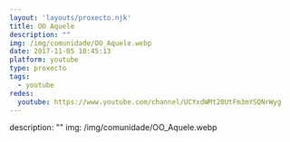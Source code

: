 ```yaml
---
layout: 'layouts/proxecto.njk'
title: OO Aquele
description: ""
img: /img/comunidade/OO_Aquele.webp
date: 2017-11-05 10:45:13
platform: youtube
type: proxecto
tags:
  - youtube
redes:
  youtube: https://www.youtube.com/channel/UCYxdWMt20UtFm3mYSQNrWyg
---
```

description: ""
img: /img/comunidade/OO_Aquele.webp
